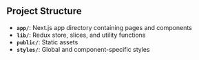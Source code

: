 ## Project Structure

- **`app/`**: Next.js app directory containing pages and components
- **`lib/`**: Redux store, slices, and utility functions
- **`public/`**: Static assets
- **`styles/`**: Global and component-specific styles
